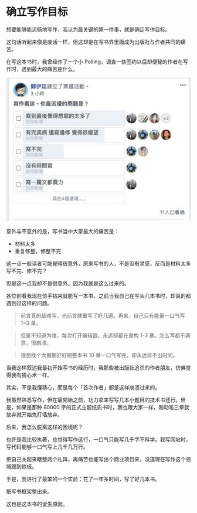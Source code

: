 # 确立写作目标

想要能够能流畅地写作，我认为最关键的第一件事，就是确定写作目标。

这句话听起来像是废话一样，但这却是在写书界里面成为出版社与作者共同的痛苦。

在写这本书时，我曾经作了一个小 Polling，调查一些签约以后却便秘的作者在写作时，遇到最大的痛苦是什么。

![图片](./image-01/media/image1.png)

意外与不意外的是，写书当中大家最大的痛苦是：

* 材料太多
* 重复修整，修整不完

这一点一般读者可能覺得很意外，原来写书的人，不是没有灵感，反而是材料太多写不完、修不完？

但是这一点我却不是很意外，因为我就是这么过来的。

各位别看我现在信手拈来就能写一本书，之前当我自己在写头几本书时，却真的都遇到过这样的问题。

> 前言真的超难写，光前言就重写了好几遍。再来，自己只有能量一口气写 1\~3 章。

> 但是不知道为啥，每次打开编辑器，永远却都在重构 1-3 章。怎么写都不满意，很崩溃。

> 很想找个大假期好好把整本书 10 章一口气写完，却永远排不出时间。



当我这样叙述我最初开始写书的经历时，我那些被出版社追杀的作者朋友，彷佛觉得我有猜心术一样。

其实，不是我懂猜心，而是每个「首次作者」都是这样崩溃过来的。

我虽然熟悉写作，但在最開始之前，功力拿来写写几本小题目的技术书还行。但是，如果是那种 80000
字的正式主题纸质书时，我也跟大家一样，刚动笔三章就放弃就开始鬼打墙放弃。

后来，我怎么脱离这样的困境呢？

也許是我比较执著，总觉得写作这行，一口气只能写几千字不科学。我写网站时，写代码能够一口气写上几千几万行。

把自己关起来瞎整两个礼拜，再痛苦也能写出个商业项目来，没道理在写作这个领域踢到铁板。

于是，我进行了最笨的一个实验：花了一年多时间，写了好几本书。

把写书框架整出来。

这也是这本书的诞生原因。
